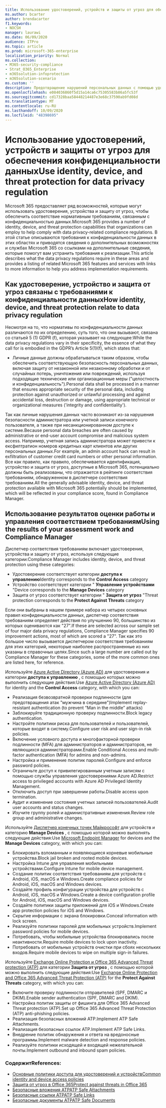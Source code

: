 ```yaml
---
title: Использование удостоверений, устройств и защиты от угроз для обеспечения конфиденциальности данных
ms.author: bcarter
author: brendacarter
f1.keywords:
- NOCSH
manager: laurawi
ms.date: 06/09/2020
audience: ITPro
ms.topic: article
ms.prod: microsoft-365-enterprise
localization_priority: Normal
ms.collection:
- M365-security-compliance
- Strat_O365_Enterprise
- m365solution-infoprotection
- m365solution-scenario
ms.custom: ''
description: Предотвращение нарушений персональных данных с помощью удостоверений, устройств и служб защиты от угроз Microsoft 365.
ms.openlocfilehash: e084036860f5d15a14ca6c75305583b86a5fc53f
ms.sourcegitcommit: cd17328baa58448214487e3e68c37590ab9fd08d
ms.translationtype: MT
ms.contentlocale: ru-RU
ms.lasthandoff: 10/09/2020
ms.locfileid: "48398695"
---
```

# <a name="use-identity-device-and-threat-protection-for-data-privacy-regulation"></a><span data-ttu-id="9f751-103">Использование удостоверений, устройств и защиты от угроз для обеспечения конфиденциальности данных</span><span class="sxs-lookup"><span data-stu-id="9f751-103">Use identity, device, and threat protection for data privacy regulation</span></span>

<span data-ttu-id="9f751-104">Microsoft 365 предоставляет ряд возможностей, которые могут использовать удостоверения, устройства и защиту от угроз, чтобы обеспечить соответствие нормативным требованиям, связанным с конфиденциальностью данных.</span><span class="sxs-lookup"><span data-stu-id="9f751-104">Microsoft 365 provides a number of identity, device, and threat protection capabilities that organizations can employ to help comply with data privacy-related compliance regulations.</span></span> <span data-ttu-id="9f751-105">В этой статье описываются требования к конфиденциальности данных в этих областях и приводятся сведения о дополнительных возможностях и службах Microsoft 365 со ссылками на дополнительные сведения, которые помогут вам устранить требования к реализации.</span><span class="sxs-lookup"><span data-stu-id="9f751-105">This article describes what the data privacy regulations require in these areas and provides a listing of related Microsoft 365 features and services with links to more information to help you address implementation requirements.</span></span>

## <a name="how-identity-device-and-threat-protection-relate-to-data-privacy-regulation"></a><span data-ttu-id="9f751-106">Как удостоверение, устройство и защита от угроз связаны с требованиями к конфиденциальности данных</span><span class="sxs-lookup"><span data-stu-id="9f751-106">How identity, device, and threat protection relate to data privacy regulation</span></span>

<span data-ttu-id="9f751-107">Несмотря на то, что нормативы по конфиденциальности данных различаются по их определению, суть того, что они вызывают, связана со статьей 5 (1) GDPR (f), которая указывает на следующее:</span><span class="sxs-lookup"><span data-stu-id="9f751-107">While the data privacy regulations vary in their specificity, the essence of what they call for is embodied in the GDPR’s Article 5(1)(f), which states that:</span></span> 

- <span data-ttu-id="9f751-108">Личные данные должны обрабатываться таким образом, чтобы обеспечить соответствующую безопасность персональных данных, включая защиту от незаконной или незаконному обработки и от случайных потерь, уничтожения или повреждений, используя подходящие технические или организационные меры ("целостность и конфиденциальность").</span><span class="sxs-lookup"><span data-stu-id="9f751-108">Personal data shall be processed in a manner that ensures appropriate security of the personal data, including protection against unauthorized or unlawful processing and against accidental loss, destruction or damage, using appropriate technical or organizational measures ('integrity and confidentiality').</span></span>

<span data-ttu-id="9f751-109">Так как личные нарушения данных часто возникают из-за нарушения безопасности администратора или учетной записи конечного пользователя, а также при несанкционированном доступе к системе.</span><span class="sxs-lookup"><span data-stu-id="9f751-109">Because personal data breaches are often caused by administrative or end-user account compromise and malicious system access.</span></span> <span data-ttu-id="9f751-110">Например, учетная запись администратора может привести к ексфилтратион номеров кредитных карт клиентов или других персональных данных.</span><span class="sxs-lookup"><span data-stu-id="9f751-110">For example, an admin account hack can result in exfiltration of customer credit card numbers or other personal information.</span></span> <span data-ttu-id="9f751-111">Все как правило, как правило, обеспечивается идентификация, устройство и защита от угроз, доступные в Microsoft 365, потенциально должны быть реализованы, что отражается в рейтинге соответствия требованиям, обнаруженном в диспетчере соответствия требованиям.</span><span class="sxs-lookup"><span data-stu-id="9f751-111">All the generally advisable identity, device, and threat protection available with Microsoft 365 potentially should be implemented, which will be reflected in your compliance score, found in Compliance Manager.</span></span>

## <a name="using-the-results-of-your-assessment-work-and-compliance-manager"></a><span data-ttu-id="9f751-112">Использование результатов оценки работы и управления соответствием требованиям</span><span class="sxs-lookup"><span data-stu-id="9f751-112">Using the results of your assessment work and Compliance Manager</span></span>

<span data-ttu-id="9f751-113">Диспетчер соответствия требованиям включает удостоверения, устройства и защиту от угроз, используя следующие категории:</span><span class="sxs-lookup"><span data-stu-id="9f751-113">Compliance Manager includes identity, device, and threat protection using these categories:</span></span>

- <span data-ttu-id="9f751-114">Удостоверение соответствует категории **доступа к управлению**</span><span class="sxs-lookup"><span data-stu-id="9f751-114">Identity corresponds to the **Control Access** category</span></span>
- <span data-ttu-id="9f751-115">Устройство соответствует категории " **Управление устройствами** "</span><span class="sxs-lookup"><span data-stu-id="9f751-115">Device corresponds to the **Manage Devices** category</span></span>
- <span data-ttu-id="9f751-116">Защита от угроз соответствует категории " **Защита от угроз** "</span><span class="sxs-lookup"><span data-stu-id="9f751-116">Threat protection corresponds to the **Protect Against Threats** category</span></span>
 
<span data-ttu-id="9f751-117">Если они выбраны в нашем примере набора из четырех основных правил конфиденциальности данных, диспетчер соответствия требованиям определяет действия по улучшению 90, большинство из которых оцениваются как "27".</span><span class="sxs-lookup"><span data-stu-id="9f751-117">If these are selected across our sample set of four major data privacy regulations, Compliance Manager specifies 90 improvement actions, most of which are scored a "27".</span></span> <span data-ttu-id="9f751-118">Так как это большое число вызывается диспетчером соответствия требованиям для этих категорий, некоторые наиболее распространенные из них указаны в справочных целях.</span><span class="sxs-lookup"><span data-stu-id="9f751-118">Since such a large number are called out by Compliance Manager for these categories, some of the more common ones are listed here, for reference.</span></span>

<span data-ttu-id="9f751-119">Используйте [Azure Active Directory (Azure AD)](https://azure.microsoft.com/services/active-directory/) для удостоверения и категории **доступа к управлению** , с помощью которых можно выполнить следующие действия:</span><span class="sxs-lookup"><span data-stu-id="9f751-119">Use [Azure Active Directory (Azure AD)](https://azure.microsoft.com/services/active-directory/) for identity and the **Control Access** category, with which you can:</span></span>

- <span data-ttu-id="9f751-120">Реализация безвозвратной проверки подлинности (для предотвращения атак "мужчина в середине")</span><span class="sxs-lookup"><span data-stu-id="9f751-120">Implement replay-resistant authentication (to prevent “Man in the middle” attacks)</span></span>
- <span data-ttu-id="9f751-121">Заблокируйте традиционную проверку подлинности.</span><span class="sxs-lookup"><span data-stu-id="9f751-121">Block legacy authentication.</span></span>
- <span data-ttu-id="9f751-122">Настройте политики риска для пользователей и пользователей, которые входят в систему.</span><span class="sxs-lookup"><span data-stu-id="9f751-122">Configure user risk and user sign-in risk policies.</span></span>
- <span data-ttu-id="9f751-123">Включение условного доступа и многофакторной проверки подлинности (MFA) для администраторов и администраторов, не являющихся администраторами.</span><span class="sxs-lookup"><span data-stu-id="9f751-123">Enable Conditional Access and multi-factor authentication (MFA) for admins and non-admins.</span></span>
- <span data-ttu-id="9f751-124">Настройка и применение политик паролей.</span><span class="sxs-lookup"><span data-stu-id="9f751-124">Configure and enforce password policies.</span></span>
- <span data-ttu-id="9f751-125">Ограничьте доступ к привилегированным учетным записям с помощью службы управления удостоверениями Azure AD.</span><span class="sxs-lookup"><span data-stu-id="9f751-125">Restrict access to privileged accounts with Azure AD Privileged Identity Management.</span></span>
- <span data-ttu-id="9f751-126">Отключить доступ при завершении работы.</span><span class="sxs-lookup"><span data-stu-id="9f751-126">Disable access upon termination.</span></span>
- <span data-ttu-id="9f751-127">Аудит и изменение состояния учетных записей пользователей.</span><span class="sxs-lookup"><span data-stu-id="9f751-127">Audit user accounts and status changes.</span></span>
- <span data-ttu-id="9f751-128">Изучите группу ролей и административные изменения.</span><span class="sxs-lookup"><span data-stu-id="9f751-128">Review role group and administrative changes.</span></span>

<span data-ttu-id="9f751-129">Используйте [Диспетчер конечных точек Майкрософт](https://www.microsoft.com/microsoft-365/microsoft-endpoint-manager) для устройств и категорию **Manage Devices** , с помощью которой можно выполнять следующие действия:</span><span class="sxs-lookup"><span data-stu-id="9f751-129">Use [Microsoft Endpoint Manager](https://www.microsoft.com/microsoft-365/microsoft-endpoint-manager) for devices and the **Manage Devices** category, with which you can:</span></span>

- <span data-ttu-id="9f751-130">Блокировать взломанным и появляющиеся корневые мобильные устройства.</span><span class="sxs-lookup"><span data-stu-id="9f751-130">Block jail broken and rooted mobile devices.</span></span>
- <span data-ttu-id="9f751-131">Настройка Intune для управления мобильными устройствами.</span><span class="sxs-lookup"><span data-stu-id="9f751-131">Configure Intune for mobile device management.</span></span>
- <span data-ttu-id="9f751-132">Создание политик соответствия требованиям для устройств с Android, iOS, macOS и Windows.</span><span class="sxs-lookup"><span data-stu-id="9f751-132">Create compliance policies for Android, iOS, macOS and Windows devices.</span></span>
- <span data-ttu-id="9f751-133">Создайте профиль конфигурации устройства для устройств с Android, iOS, macOS и Windows.</span><span class="sxs-lookup"><span data-stu-id="9f751-133">Create a device configuration profile for Android, iOS, macOS and Windows devices.</span></span>
- <span data-ttu-id="9f751-134">Создайте политики защиты приложений для iOS и Windows.</span><span class="sxs-lookup"><span data-stu-id="9f751-134">Create app protection policies for iOS and Windows.</span></span>
- <span data-ttu-id="9f751-135">Скрытие информации с экрана блокировки.</span><span class="sxs-lookup"><span data-stu-id="9f751-135">Conceal information with lock screen.</span></span>
- <span data-ttu-id="9f751-136">Реализуйте политики паролей для мобильных устройств.</span><span class="sxs-lookup"><span data-stu-id="9f751-136">Implement password policies for mobile devices.</span></span>
- <span data-ttu-id="9f751-137">Потребовать, чтобы мобильные устройства блокировались после неактивности.</span><span class="sxs-lookup"><span data-stu-id="9f751-137">Require mobile devices to lock upon inactivity.</span></span>
- <span data-ttu-id="9f751-138">Потребовать от мобильных устройств очистки при сбоях нескольких входов.</span><span class="sxs-lookup"><span data-stu-id="9f751-138">Require mobile devices to wipe on multiple sign-in failures.</span></span>

<span data-ttu-id="9f751-139">Используйте [Exchange Online Protection и Office 365 Advanced Threat protection (ATP)](../security/office-365-security/office-365-atp.md) для категории **Защита от угроз** , с помощью которой можно выполнить следующие действия:</span><span class="sxs-lookup"><span data-stu-id="9f751-139">Use [Exchange Online Protection and Office 365 Advanced Threat Protection (ATP)](../security/office-365-security/office-365-atp.md) for the **Protect Against Threats** category, with which you can:</span></span>

- <span data-ttu-id="9f751-140">Включите проверку подлинности отправителей (SPF, DMARC и DKIM).</span><span class="sxs-lookup"><span data-stu-id="9f751-140">Enable sender authentication (SPF, DMARC and DKIM).</span></span>
- <span data-ttu-id="9f751-141">Настройка политик защиты от фишинга для Office 365 Advanced Threat protection (ATP).</span><span class="sxs-lookup"><span data-stu-id="9f751-141">Set up Office 365 Advanced Threat Protection (ATP) anti-phishing policies.</span></span>
- <span data-ttu-id="9f751-142">Реализация безопасных вложений ATP.</span><span class="sxs-lookup"><span data-stu-id="9f751-142">Implement ATP Safe Attachments.</span></span>
- <span data-ttu-id="9f751-143">Реализация безопасных ссылок ATP.</span><span class="sxs-lookup"><span data-stu-id="9f751-143">Implement ATP Safe Links.</span></span>
- <span data-ttu-id="9f751-144">Внедрение политик обнаружения и ответа на вредоносные программы.</span><span class="sxs-lookup"><span data-stu-id="9f751-144">Implement malware detection and response policies.</span></span>
- <span data-ttu-id="9f751-145">Реализуйте политики исходящей и входящей нежелательной почты.</span><span class="sxs-lookup"><span data-stu-id="9f751-145">Implement outbound and inbound spam policies.</span></span>

### <a name="references"></a><span data-ttu-id="9f751-146">Содержит</span><span class="sxs-lookup"><span data-stu-id="9f751-146">References:</span></span>

- [<span data-ttu-id="9f751-147">Основные политики доступа для удостоверений и устройств</span><span class="sxs-lookup"><span data-stu-id="9f751-147">Common identity and device access policies</span></span>](../security/office-365-security/identity-access-policies.md)
- [<span data-ttu-id="9f751-148">Защита от угроз в Office 365</span><span class="sxs-lookup"><span data-stu-id="9f751-148">Protect against threats in Office 365</span></span>](https://support.office.com/article/protect-against-threats-in-office-365-b10023f6-f30f-45d3-b3ad-b71aa4aa0d58)
- [<span data-ttu-id="9f751-149">Безопасные вложения ATP</span><span class="sxs-lookup"><span data-stu-id="9f751-149">ATP Safe Attachments</span></span>](../security/office-365-security/atp-safe-attachments.md)
- [<span data-ttu-id="9f751-150">Безопасные ссылки ATP</span><span class="sxs-lookup"><span data-stu-id="9f751-150">ATP Safe Links</span></span>](../security/office-365-security/atp-safe-links.md)
- [<span data-ttu-id="9f751-151">Безопасные документы ATP</span><span class="sxs-lookup"><span data-stu-id="9f751-151">ATP Safe Documents</span></span>](../security/office-365-security/safe-docs.md)
